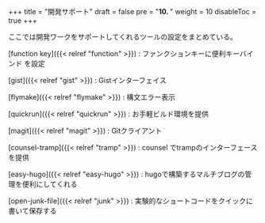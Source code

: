 +++
title = "開発サポート"
draft = false
pre = "<b>10. </b>"
weight = 10
disableToc = true
+++

ここでは開発ワークをサポートしてくれるツールの設定をまとめている。

[function key]({{< relref "function" >}})
: ファンクションキーに便利キーバインド を設定

[gist]({{< relref "gist" >}})
: Gistインターフェイス

[flymake]({{< relref "flymake" >}})
: 構文エラー表示

[quickrun]({{< relref "quickrun" >}})
: お手軽ビルド環境を提供

[magit]({{< relref "magit" >}})
: Gitクライアント

[counsel-tramp]({{< relref "tramp" >}})
: counsel でtrampのインターフェースを提供

[easy-hugo]({{< relref "easy-hugo" >}})
: hugoで構築するマルチブログの管理を便利にしてくれる

[open-junk-file]({{< relref "junk" >}})
: 実験的なショートコードをクイックに書いて保存する



